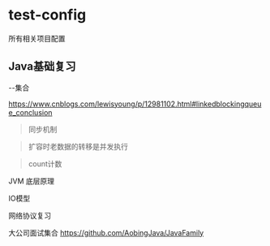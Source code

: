 # test-config
所有相关项目配置



Java基础复习
--------------------------------




--集合

https://www.cnblogs.com/lewisyoung/p/12981102.html#linkedblockingqueue_conclusion


>同步机制

>扩容时老数据的转移是并发执行

>count计数

JVM 底层原理


IO模型

网络协议复习











大公司面试集合
https://github.com/AobingJava/JavaFamily
